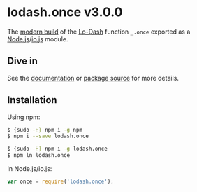 # lodash.once v3.0.0

The [modern build](https://github.com/lodash/lodash/wiki/Build-Differences) of the [Lo-Dash](https://lodash.com/) function `_.once` exported as a [Node.js](http://nodejs.org/)/[io.js](https://iojs.org/) module.

## Dive in

See the [documentation](https://lodash.com/docs#once) or [package source](https://github.com/lodash/lodash/blob/3.0.0-npm-packages/lodash.once/index.js) for more details.

## Installation

Using npm:

```bash
$ {sudo -H} npm i -g npm
$ npm i --save lodash.once

$ {sudo -H} npm i -g lodash.once
$ npm ln lodash.once
```

In Node.js/io.js:

```js
var once = require('lodash.once');
```
